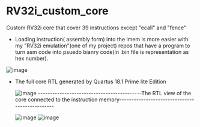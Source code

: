 # RV32i_custom_core
Custom RV32i core that cover 39 instructions except "ecall" and "fence"

- Loading instruction( assembly form) into the imem is more easier with my "RV32i emulation"(one of my project) repos that have a program to turn asm code into psuedo bianry code(in .bin file is representation as hex number).

![image](https://user-images.githubusercontent.com/39961019/154810313-4309f141-5f68-4781-9226-6ae52ff8e7f1.png)


- The full core RTL generated by Quartus 18.1 Prime lite Edition


    ![image](https://user-images.githubusercontent.com/39961019/154810394-179a59d9-f0ff-4fe2-b203-423bba2619df.png)
     -------------------------------------------The RTL view of the core connected to the instruction memory-----------------------------------------------
     
    ![image](https://user-images.githubusercontent.com/39961019/154810623-058f4445-1ee3-4727-8f96-65bb142e1590.png)
    ![image](https://user-images.githubusercontent.com/39961019/154810643-5c97de59-d1bc-4d03-bb73-3d24f54b40ef.png)

